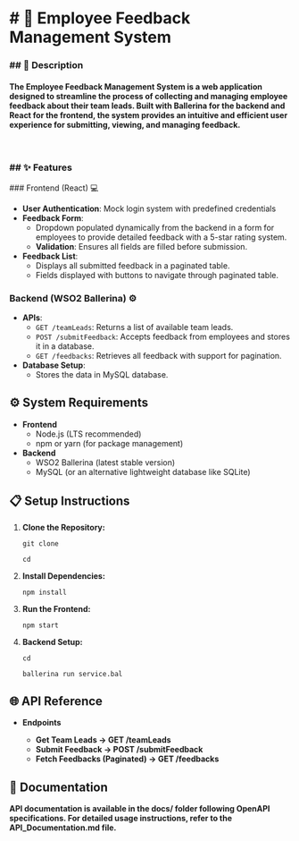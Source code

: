 <h1># 📝 Employee Feedback Management System  </h1>
<h3 align="left">## 📌 Description </h3>
<h4 align="left">The Employee Feedback Management System is a web application designed to streamline the process of collecting and managing employee feedback about their team leads. Built with Ballerina for the backend and React for the frontend, the system provides an intuitive and efficient user experience for submitting, viewing, and managing feedback.   </h4>
<br>
<h3>## ✨ Features </h3>
### Frontend (React) 💻  

- **User Authentication**: Mock login system with predefined credentials 
- **Feedback Form**:  
  - Dropdown populated dynamically from the backend in a form for employees to provide detailed feedback with a 5-star rating system.  
  - **Validation**: Ensures all fields are filled before submission.  
- **Feedback List**:  
  - Displays all submitted feedback in a paginated table.  
  - Fields displayed with buttons to navigate through paginated table.

### Backend (WSO2 Ballerina) ⚙️  

- **APIs**:  
  - `GET /teamLeads`: Returns a list of available team leads.  
  - `POST /submitFeedback`: Accepts feedback from employees and stores it in a database.  
  - `GET /feedbacks`: Retrieves all feedback with support for pagination.  
- **Database Setup**:  
  - Stores the data in MySQL database.


 
## ⚙️ System Requirements  

- **Frontend**  
  - Node.js (LTS recommended)  
  - npm or yarn (for package management)  
- **Backend**  
  - WSO2 Ballerina (latest stable version)  
  - MySQL (or an alternative lightweight database like SQLite)
 
<h2>📋 Setup Instructions</h2>
  <ol>
    <li><strong>Clone the Repository:</strong>
      <pre><code>git clone <repository-url></code></pre>
      <pre><code>cd <repository-directory></code></pre>
    </li>
    <li><strong>Install Dependencies:</strong>
      <pre><code>npm install</code></pre>
    </li>
     <li><strong>Run the Frontend:</strong>
      <pre><code>npm start</code></pre>
    </li>
    <li><strong>Backend Setup:</strong>
      <pre><code>cd <backend-directory> <repository-url></code></pre>
      <pre><code>ballerina run service.bal</code></pre>
    </li></ol>


<h2>🌐 API Reference</h2>
  <ul>
    <li><strong>Endpoints</a></li>
      <ul>
        <li>Get Team Leads → GET /teamLeads</li>
        <li>Submit Feedback → POST /submitFeedback</li>
         <li>Fetch Feedbacks (Paginated) → GET /feedbacks</li>
      </ul>
    </li>
  </ul>
    
  <h2>📄 Documentation</h2>

API documentation is available in the docs/ folder following OpenAPI specifications.
For detailed usage instructions, refer to the API_Documentation.md file.


